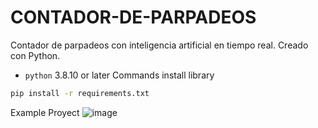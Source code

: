 # CONTADOR-DE-PARPADEOS
Contador de parpadeos con inteligencia artificial en tiempo real. Creado con Python.

* `python` 3.8.10 or later
Commands install library

```bash
pip install -r requirements.txt
```
Example Proyect
![image](https://github.com/JesusRafaelAreva/CONTADOR-DE-PARPADEOS/assets/162826645/e75cf4c6-be5f-4dd8-86d9-1e4e0de3216f)

